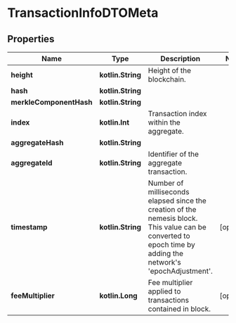 
# TransactionInfoDTOMeta

## Properties
Name | Type | Description | Notes
------------ | ------------- | ------------- | -------------
**height** | **kotlin.String** | Height of the blockchain. | 
**hash** | **kotlin.String** |  | 
**merkleComponentHash** | **kotlin.String** |  | 
**index** | **kotlin.Int** | Transaction index within the aggregate. | 
**aggregateHash** | **kotlin.String** |  | 
**aggregateId** | **kotlin.String** | Identifier of the aggregate transaction. | 
**timestamp** | **kotlin.String** | Number of milliseconds elapsed since the creation of the nemesis block. This value can be converted to epoch time by adding the network&#39;s &#39;epochAdjustment&#39;. |  [optional]
**feeMultiplier** | **kotlin.Long** | Fee multiplier applied to transactions contained in block. |  [optional]



